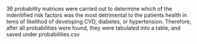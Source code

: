 36 probability matrices were carried out to determine which of the indentified risk factors was the most detrimental to the patients health in tems of likelihod of developing CVD, diabetes, or hypertension. Therefore, after all probabilities were found, they were tabulated into a table, and saved under probabilities.csv
